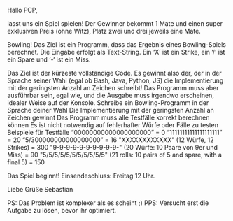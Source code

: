 Hallo PCP,

lasst uns ein Spiel spielen! Der Gewinner bekommt 1 Mate und einen super exklusiven Preis (ohne Witz), Platz zwei und drei jeweils eine Mate.

Bowling! Das Ziel ist ein Programm, dass das Ergebnis eines Bowling-Spiels berechnet. Die Eingabe erfolgt als Text-String. Ein ‘X’ ist ein Strike, ein ‘/‘ ist ein Spare und ‘-‘ ist ein Miss.

Das Ziel ist der kürzeste vollständige Code. Es gewinnt also der, der in der Sprache seiner Wahl (egal ob Bash, Java, Python, JS) die Implementierung mit der geringsten Anzahl an Zeichen schreibt! Das Programm muss aber ausführbar sein, egal wie, und die Ausgabe muss irgendwo erscheinen, idealer Weise auf der Konsole.
Schreibe ein Bowling-Programm in der Sprache deiner Wahl
Die Implementierung mit der geringsten Anzahl an Zeichen gewinnt
Das Programm muss alle Testfälle korrekt berechnen können
Es ist nicht notwendig auf fehlerhafter Würfe oder Fälle zu testen
Beispiele für Testfälle
“00000000000000000000” = 0
“11111111111111111111” = 20
“5/300000000000000000” = 16
"XXXXXXXXXXXX" (12 Würfe, 12 Strikes) = 300
"9-9-9-9-9-9-9-9-9-9-" (20 Würfe: 10 Paare von 9er und Miss)  = 90
"5/5/5/5/5/5/5/5/5/5/5" (21 rolls: 10 pairs of 5 and spare, with a final 5) = 150


Das Spiel beginnt! Einsendeschluss: Freitag 12 Uhr.


Liebe Grüße
Sebastian


PS: Das Problem ist komplexer als es scheint ;)
PPS: Versucht erst die Aufgabe zu lösen, bevor ihr optimiert.
